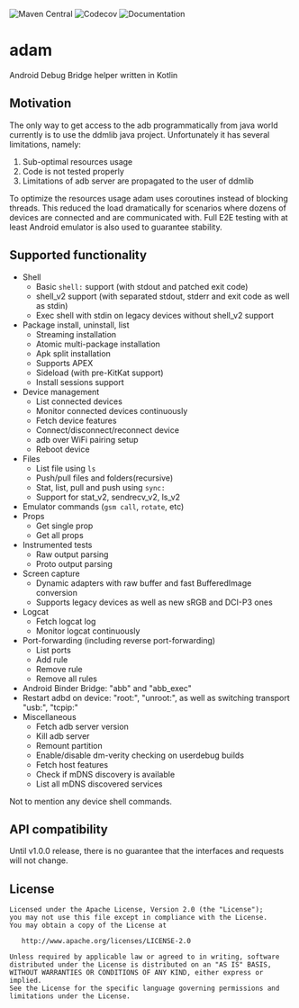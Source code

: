![Maven Central](https://img.shields.io/maven-central/v/com.malinskiy.adam/adam)
![Codecov](https://img.shields.io/codecov/c/github/Malinskiy/adam)
![Documentation](https://img.shields.io/badge/docs-documentation-green?link=https://malinskiy.github.io/adam/)

# adam
Android Debug Bridge helper written in Kotlin

## Motivation
The only way to get access to the adb programmatically from java world currently is to use the ddmlib java project. Unfortunately it has several limitations, namely:

1. Sub-optimal resources usage
2. Code is not tested properly
3. Limitations of adb server are propagated to the user of ddmlib

To optimize the resources usage adam uses coroutines instead of blocking threads. This reduced the load dramatically for scenarios where dozens of devices are connected and are communicated with.
Full E2E testing with at least Android emulator is also used to guarantee stability.

## Supported functionality
* Shell
    * Basic `shell:` support (with stdout and patched exit code)
    * shell_v2 support (with separated stdout, stderr and exit code as well as stdin)
    * Exec shell with stdin on legacy devices without shell_v2 support
* Package install, uninstall, list
    * Streaming installation
    * Atomic multi-package installation
    * Apk split installation
    * Supports APEX
    * Sideload (with pre-KitKat support)
    * Install sessions support
* Device management
    * List connected devices
    * Monitor connected devices continuously
    * Fetch device features
    * Connect/disconnect/reconnect device
    * adb over WiFi pairing setup
    * Reboot device
* Files
    * List file using `ls`
    * Push/pull files and folders(recursive)
    * Stat, list, pull and push using `sync:`
    * Support for stat_v2, sendrecv_v2, ls_v2
* Emulator commands (`gsm call`, `rotate`, etc)
* Props
    * Get single prop
    * Get all props
* Instrumented tests
    * Raw output parsing
    * Proto output parsing
* Screen capture
    * Dynamic adapters with raw buffer and fast BufferedImage conversion
    * Supports legacy devices as well as new sRGB and DCI-P3 ones
* Logcat
    * Fetch logcat log
    * Monitor logcat continuously
* Port-forwarding (including reverse port-forwarding)
    * List ports
    * Add rule
    * Remove rule
    * Remove all rules
* Android Binder Bridge: "abb" and "abb_exec"
* Restart adbd on device: "root:", "unroot:", as well as switching transport "usb:", "tcpip:"
* Miscellaneous
  * Fetch adb server version
  * Kill adb server
  * Remount partition
  * Enable/disable dm-verity checking on userdebug builds
  * Fetch host features
  * Check if mDNS discovery is available
  * List all mDNS discovered services

Not to mention any device shell commands.

## API compatibility

Until v1.0.0 release, there is no guarantee that the interfaces and requests will not change.

License
-------

    Licensed under the Apache License, Version 2.0 (the "License");
    you may not use this file except in compliance with the License.
    You may obtain a copy of the License at

       http://www.apache.org/licenses/LICENSE-2.0

    Unless required by applicable law or agreed to in writing, software
    distributed under the License is distributed on an "AS IS" BASIS,
    WITHOUT WARRANTIES OR CONDITIONS OF ANY KIND, either express or implied.
    See the License for the specific language governing permissions and
    limitations under the License.
